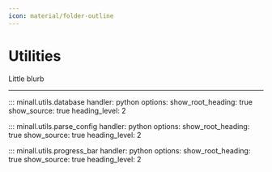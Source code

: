 ```yaml
---
icon: material/folder-outline
---
```


# Utilities

Little blurb

---

::: minall.utils.database
    handler: python
    options:
      show_root_heading: true
      show_source: true
      heading_level: 2

::: minall.utils.parse_config
    handler: python
    options:
      show_root_heading: true
      show_source: true
      heading_level: 2

::: minall.utils.progress_bar
    handler: python
    options:
      show_root_heading: true
      show_source: true
      heading_level: 2